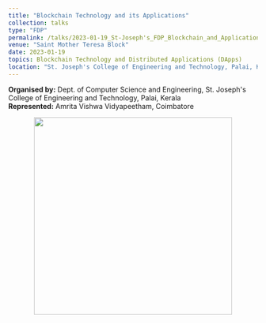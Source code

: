 ```yaml
---
title: "Blockchain Technology and its Applications"
collection: talks
type: "FDP"
permalink: /talks/2023-01-19_St-Joseph's_FDP_Blockchain_and_Applications
venue: "Saint Mother Teresa Block"
date: 2023-01-19
topics: Blockchain Technology and Distributed Applications (DApps)
location: "St. Joseph's College of Engineering and Technology, Palai, Kerala"
---
```


**Organised by:** Dept. of Computer Science and Engineering, St. Joseph's College of Engineering and Technology, Palai, Kerala <br/>
**Represented:** Amrita Vishwa Vidyapeetham, Coimbatore <br/>


<p align="center">

 <img src="https://ramagururadhakrishnan.github.io/images/2023_Jan_FDP_St_Joseph_Palai_Blockchain_Applications_DApp.jpg" width="400">
</p>

